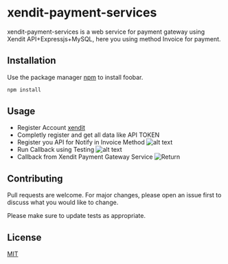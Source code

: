# xendit-payment-services

xendit-payment-services is a web service for payment gateway using Xendit API+Expressjs+MySQL, here you using method Invoice for payment.

## Installation

Use the package manager [npm](https://http://nodejs.org/) to install foobar.

```bash
npm install
```

## Usage

* Register Account [xendit](xendit.co)
* Completly register and get all data like API TOKEN
* Register you API for Notify in Invoice Method
![alt text](https://raw.githubusercontent.com/fajrulaulia/xendit-payment-services/master/registerAPI.png)
* Run Callback using Testing
![alt text](https://raw.githubusercontent.com/fajrulaulia/xendit-payment-services/master/Untitled.png
)
* Callback from Xendit Payment Gateway Service
![Return](https://raw.githubusercontent.com/fajrulaulia/xendit-payment-services/master/Payment%20Success.png)

## Contributing
Pull requests are welcome. For major changes, please open an issue first to discuss what you would like to change.

Please make sure to update tests as appropriate.

## License
[MIT](https://choosealicense.com/licenses/mit/)
